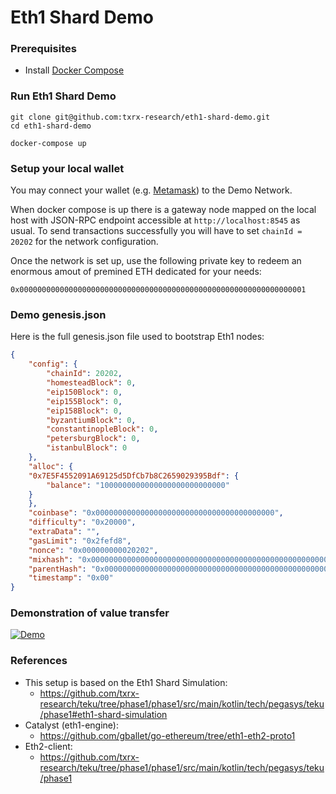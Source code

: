 # Eth1 Shard Demo

### Prerequisites
- Install [Docker Compose](https://docs.docker.com/compose/install/)

### Run Eth1 Shard Demo
```shell
git clone git@github.com:txrx-research/eth1-shard-demo.git
cd eth1-shard-demo

docker-compose up
```

### Setup your local wallet
You may connect your wallet (e.g. [Metamask](https://metamask.io)) to the Demo Network. 

When docker compose is up there is a gateway node mapped on the local host with JSON-RPC endpoint accessible at `http://localhost:8545` as usual. To send transactions successfully you will have to set `chainId = 20202` for the network configuration.

Once the network is set up, use the following private key to redeem an enormous amout of premined ETH dedicated for your needs:
```
0x0000000000000000000000000000000000000000000000000000000000000001
```

### Demo genesis.json
Here is the full genesis.json file used to bootstrap Eth1 nodes:
```json
{ 
	"config": { 
		"chainId": 20202, 
		"homesteadBlock": 0, 
		"eip150Block": 0, 
		"eip155Block": 0, 
		"eip158Block": 0, 
		"byzantiumBlock": 0, 
		"constantinopleBlock": 0, 
		"petersburgBlock": 0, 
		"istanbulBlock": 0
	}, 
	"alloc": {
  	"0x7E5F4552091A69125d5DfCb7b8C2659029395Bdf": {
    	"balance": "1000000000000000000000000000" 
  	}
	}, 
	"coinbase": "0x0000000000000000000000000000000000000000", 
	"difficulty": "0x20000", 
	"extraData": "", 
	"gasLimit": "0x2fefd8", 
	"nonce": "0x000000000020202", 
	"mixhash": "0x0000000000000000000000000000000000000000000000000000000000000000", 
	"parentHash": "0x0000000000000000000000000000000000000000000000000000000000000000", 
	"timestamp": "0x00"
}
```

### Demonstration of value transfer

[![Demo](https://img.youtube.com/vi/ghIehI02QJ8/0.jpg)](https://www.youtube.com/watch?v=ghIehI02QJ8)

### References
- This setup is based on the Eth1 Shard Simulation:
  - https://github.com/txrx-research/teku/tree/phase1/phase1/src/main/kotlin/tech/pegasys/teku/phase1#eth1-shard-simulation
- Catalyst (eth1-engine):
  - https://github.com/gballet/go-ethereum/tree/eth1-eth2-proto1
- Eth2-client:
  - https://github.com/txrx-research/teku/tree/phase1/phase1/src/main/kotlin/tech/pegasys/teku/phase1
